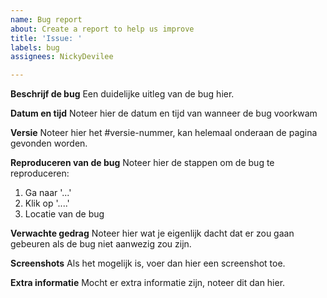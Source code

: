 ```yaml
---
name: Bug report
about: Create a report to help us improve
title: 'Issue: '
labels: bug
assignees: NickyDevilee

---
```


**Beschrijf de bug**
Een duidelijke uitleg van de bug hier.

**Datum en tijd**
Noteer hier de datum en tijd van wanneer de bug voorkwam

**Versie**
Noteer hier het #versie-nummer, kan helemaal onderaan de pagina gevonden worden.

**Reproduceren van de bug**
Noteer hier de stappen om de bug te reproduceren:
1. Ga naar '...'
2. Klik op '....'
3. Locatie van de bug

**Verwachte gedrag**
Noteer hier wat je eigenlijk dacht dat er zou gaan gebeuren als de bug niet aanwezig zou zijn.

**Screenshots**
Als het mogelijk is, voer dan hier een screenshot toe.

**Extra informatie**
Mocht er extra informatie zijn, noteer dit dan hier.
